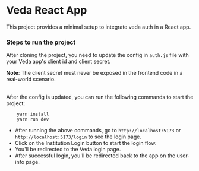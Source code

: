 # Veda React App

This project provides a minimal setup to integrate veda auth in a React app.

### Steps to run the project
After cloning the project, you need to update the config in `auth.js` file with your Veda app's client id and client secret.

**Note**: The client secret must never be exposed in the frontend code in a real-world scenario.

<br>After the config is updated, you can run the following commands to start the project:
```
    yarn install
    yarn run dev
```

* After running the above commands, go to `http://localhost:5173` or `http://localhost:5173/login` to see the login page.
* Click on the Institution Login button to start the login flow.
* You'll be redirected to the Veda login page.
* After successful login, you'll be redirected back to the app on the user-info page.


